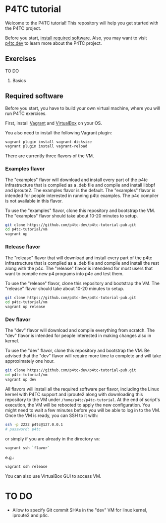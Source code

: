 # P4TC tutorial

Welcome to the P4TC tutorial! This repository will help you get started with the P4TC project.

Before you start, [install required software](#required-software). Also, you may want to visit [p4tc.dev](https://www.p4tc.dev/) to learn more about the P4TC project.

## Exercises

TO DO

1. Basics

## Required software

Before you start, you have to build your own virtual machine, where you will run P4TC exercises.

First, install [Vagrant](https://vagrantup.com) and [VirtualBox](https://virtualbox.org) on your OS.

You also need to install the following Vagrant plugin:

```bash
vagrant plugin install vagrant-disksize
vagrant plugin install vagrant-reload
```

There are currently three flavors of the VM.

### Examples flavor
The "examples" flavor will download and install every part of the p4tc infrastructure that is compiled as a .deb file and compile and install libbpf and iproute2. The examples flavor is the default.
The "examples" flavor is intended for people interested in running p4tc examples. The p4c compiler is not available in this flavor.

To use the "examples" flavor, clone this repository and bootstrap the VM.
The "examples" flavor should take about 10-20 minutes to setup. 

```bash
git clone https://github.com/p4tc-dev/p4tc-tutorial-pub.git
cd p4tc-tutorial/vm
vagrant up 
```

### Release flavor
The "release" flavor that will download and install every part of the p4tc infrastructure that is compiled as a .deb file and compile and install the rest along with the p4c.
The "release" flavor is intendend for most users that want to compile new p4 programs into p4c and test them.

To use the "release" flavor, clone this repository and bootstrap the VM.
The "release" flavor should take about 10-20 minutes to setup. 

```bash
git clone https://github.com/p4tc-dev/p4tc-tutorial-pub.git
cd p4tc-tutorial/vm
vagrant up release
```

### Dev flavor
The "dev" flavor will download and compile everything from scratch.
The "dev" flavor is intended for people interested in making changes also in kernel.

To use the "dev" flavor, clone this repository and bootstrap the VM.
Be advised that the "dev" flavor will require more time to complete and will take approximately one hour. 

```bash
git clone https://github.com/p4tc-dev/p4tc-tutorial-pub.git
cd p4tc-tutorial/vm
vagrant up dev
```

All flavors will install all the required software per flavor, including the Linux kernel with P4TC support and iproute2 along with downloading this repository to the VM under `/home/p4tc/p4tc-tutorial`.
At the end of script's execution, the VM will be rebooted to apply the new configuration. You might need to wait a few minutes before you will be able to log in to the VM. Once the VM is ready, you can SSH to it with:

```bash
ssh -p 2222 p4tc@127.0.0.1
# password: p4tc
```

or simply if you are already in the directory `vm`:
```bash
vagrant ssh `flavor`
```
e.g.:
```bash
vagrant ssh release
```

You can also use VirtualBox GUI to access VM.

# TO DO

- Allow to specify Git commit SHAs in the "dev" VM for linux kernel, iproute2 and p4c. 
